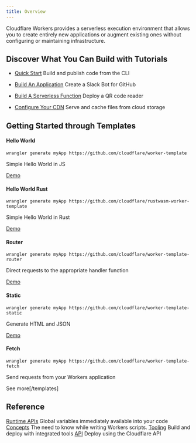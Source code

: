```yaml
---
title: Overview
---
```


Cloudflare Workers provides a serverless execution environment that allows you to create entirely new applications or augment existing ones without configuring or maintaining infrastructure.

## Discover What You Can Build with Tutorials

- [Quick Start](/quickstart)
Build and publish code from the CLI

- [Build An Application](/tutorials/build-an-application)
Create a Slack Bot for GitHub

- [Build A Serverless Function](/tutorials/build-a-serverless-function)
Deploy a QR code reader

- [Configure Your CDN](./tutorials/configure-your-cdn)
Serve and cache files from cloud storage


## Getting Started through Templates

#### Hello World
```
wrangler generate myApp https://github.com/cloudflare/worker-template
```

Simple Hello World in JS

[Demo](https://cloudflareworkers.com/#6626eb50f7b53c2d42b79d1082b9bd37:https://tutorial.cloudflareworkers.com)

#### Hello World Rust
```
wrangler generate myApp https://github.com/cloudflare/rustwasm-worker-template
```

Simple Hello World in Rust

[Demo](https://cloudflareworkers.com/#1992963c14c25bc8dc4c50f4cab740e5:https://tutorial.cloudflareworkers.com)


#### Router
```
wrangler generate myApp https://github.com/cloudflare/worker-template-router
```
Direct requests to the appropriate handler function

[Demo](https://cloudflareworkers.com/#6cbbd3ae7d4e928da3502cb9ce11227a:https://tutorial.cloudflareworkers.com/bar)

#### Static
```
wrangler generate myApp https://github.com/cloudflare/worker-template-static
```

Generate HTML and JSON

[Demo](https://cloudflareworkers.com/#3160870d853b4df56a711621c7bd4ef3:https://tutorial.cloudflareworkers.com/static/html)

#### Fetch
```
wrangler generate myApp https://github.com/cloudflare/worker-template-fetch
```

Send requests from your Workers application

See more[/templates]

## Reference
[Runtime APIs](/reference/runtime/apis)
Global variables immediately available into your code
[Concepts](/reference/workers-concepts)
The need to know while writing Workers scripts. 
[Tooling](/reference/tooling)
Build and deploy with integrated tools
[API](/reference/tooling/api)
Deploy using the Cloudflare API

